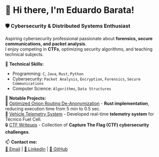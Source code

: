 # 👋 Hi there, I'm Eduardo Barata!  
### 🛡️ Cybersecurity & Distributed Systems Enthusiast  

Aspiring cybersecurity professional passionate about **forensics, secure communications, and packet analysis**.  
I enjoy competing in **CTFs**, optimizing security algorithms, and teaching technical subjects.  

🔹 **Technical Skills:**  
- Programming: `C`, `Java`, `Rust`, `Python`  
- Cybersecurity: `Packet Analysis`, `Encryption`, `Forensics`, `Secure Communications`  
- Computer Science: `Algorithms`, `Data Structures`  

🔹 **Notable Projects:**  
🚀 [Optimized Onion Routing De-Anonymization](https://syssec.dpss.inesc-id.pt/research.html) - **Rust implementation**, reducing execution time from 5 min to 0.5 sec.  
📡 [Vehicle Telemetry System](https://github.com/your-repo) - Developed real-time **telemetry system** for Técnico Fuel Cell.  
🔒 [CTF Writeups](https://github.com/your-repo) - Collection of **Capture The Flag (CTF) cybersecurity challenges**.  

📫 **Contact me:**  
[📧 Email](mailto:eduardo02barata@gmail.com) | [🔗 LinkedIn](https://www.linkedin.com/in/eduardo-barata/) | [🐙 GitHub](https://github.com/EduardoBarata02)  

